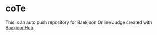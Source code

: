 # coTe
This is an auto push repository for Baekjoon Online Judge created with [BaekjoonHub](https://github.com/BaekjoonHub/BaekjoonHub).
